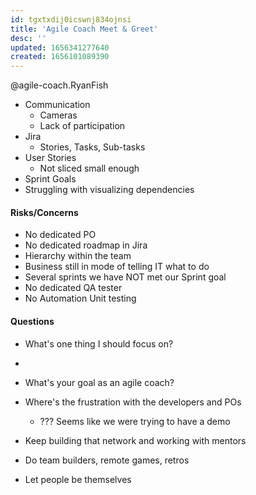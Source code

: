 ```yaml
---
id: tgxtxdij0icswnj834ojnsi
title: 'Agile Coach Meet & Greet'
desc: ''
updated: 1656341277640
created: 1656101089390
---
```


@agile-coach.RyanFish


- Communication
  - Cameras
  - Lack of participation
- Jira
  - Stories, Tasks, Sub-tasks
- User Stories
  - Not sliced small enough
- Sprint Goals
- Struggling with visualizing dependencies

#### Risks/Concerns

- No dedicated PO
- No dedicated roadmap in Jira
- Hierarchy within the team
- Business still in mode of telling IT what to do
- Several sprints we have NOT met our Sprint goal
- No dedicated QA tester
- No Automation Unit testing

#### Questions

- What's one thing I should focus on?
- 
- What's your goal as an agile coach?

- Where's the frustration with the developers and POs
  - ??? Seems like we were trying to have a demo
- Keep building that network and working with mentors
- Do team builders, remote games, retros
- Let people be themselves